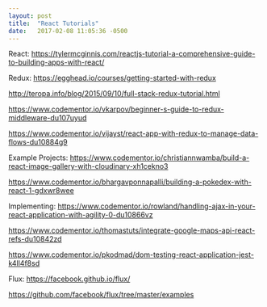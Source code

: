 ```yaml
--- 
layout: post 
title:  "React Tutorials" 
date:   2017-02-08 11:05:36 -0500  
---
```


React:
https://tylermcginnis.com/reactjs-tutorial-a-comprehensive-guide-to-building-apps-with-react/


Redux:
https://egghead.io/courses/getting-started-with-redux

http://teropa.info/blog/2015/09/10/full-stack-redux-tutorial.html

https://www.codementor.io/vkarpov/beginner-s-guide-to-redux-middleware-du107uyud

https://www.codementor.io/vijayst/react-app-with-redux-to-manage-data-flows-du10884g9


Example Projects:
https://www.codementor.io/christiannwamba/build-a-react-image-gallery-with-cloudinary-xh1cekno3

https://www.codementor.io/bhargavponnapalli/building-a-pokedex-with-react-1-gdxwr8wee


Implementing:
https://www.codementor.io/rowland/handling-ajax-in-your-react-application-with-agility-0-du10866vz

https://www.codementor.io/thomastuts/integrate-google-maps-api-react-refs-du10842zd

https://www.codementor.io/pkodmad/dom-testing-react-application-jest-k4ll4f8sd


Flux:
https://facebook.github.io/flux/

https://github.com/facebook/flux/tree/master/examples
